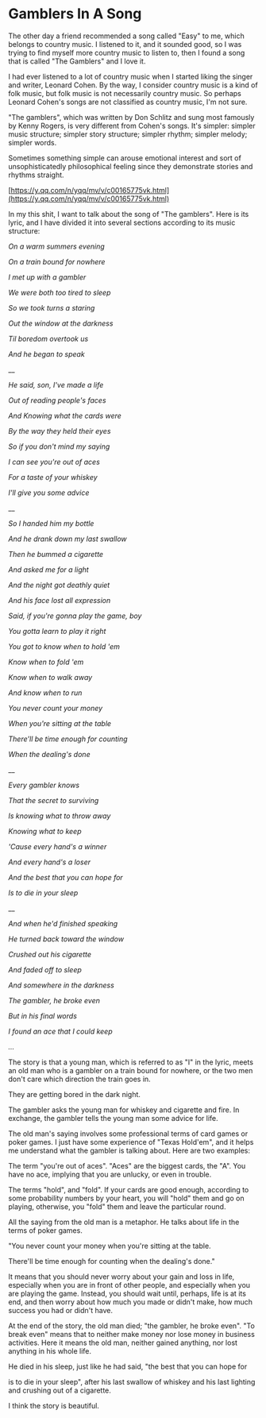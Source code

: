 # Gamblers In A Song

The other day a friend recommended a song called "Easy" to me, which belongs to country music. I listened to it, and it sounded good, so I was trying to find myself more country music to listen to, then I found a song that is called "The Gamblers" and I love it.

I had ever listened to a lot of country music when I started liking the singer and writer, Leonard Cohen. By the way, I consider country music is a kind of folk music, but folk music is not necessarily country music. So perhaps Leonard Cohen's songs are not classified as country music, I'm not sure.

"The gamblers", which was written by Don Schlitz and sung most famously by Kenny Rogers, is very different from Cohen's songs. It's simpler: simpler music structure; simpler story structure; simpler rhythm; simpler melody; simpler words.

Sometimes something simple can arouse emotional interest and sort of unsophisticatedly philosophical feeling since they demonstrate stories and rhythms straight.

[https://y.qq.com/n/yqq/mv/v/c00165775vk.html](https://y.qq.com/n/yqq/mv/v/c00165775vk.html)

In my this shit, I want to talk about the song of "The gamblers". Here is its lyric, and I have divided it into several sections according to its music structure:



_On a warm summers evening_

_On a train bound for nowhere_

_I met up with a gambler_

_We were both too tired to sleep_

_So we took turns a staring_

_Out the window at the darkness_

_Til boredom overtook us_

_And he began to speak_

\_\_

_He said, son, I've made a life_

_Out of reading people's faces_

_And Knowing what the cards were_

_By the way they held their eyes_

_So if you don't mind my saying_

_I can see you're out of aces_

_For a taste of your whiskey_

_I'll give you some advice_

\_\_

_So I handed him my bottle_

_And he drank down my last swallow_

_Then he bummed a cigarette_

_And asked me for a light_

_And the night got deathly quiet_

_And his face lost all expression_

_Said, if you're gonna play the game, boy_

_You gotta learn to play it right_

_You got to know when to hold 'em_

_Know when to fold 'em_

_Know when to walk away_

_And know when to run_

_You never count your money_

_When you're sitting at the table_

_There'll be time enough for counting_

_When the dealing's done_

\_\_

_Every gambler knows_

_That the secret to surviving_

_Is knowing what to throw away_

_Knowing what to keep_

_'Cause every hand's a winner_

_And every hand's a loser_

_And the best that you can hope for_

_Is to die in your sleep_

\_\_

_And when he'd finished speaking_

_He turned back toward the window_

_Crushed out his cigarette_

_And faded off to sleep_

_And somewhere in the darkness_

_The gambler, he broke even_

_But in his final words_

_I found an ace that I could keep_

_..._



The story is that a young man, which is referred to as "I" in the lyric, meets an old man who is a gambler on a train bound for nowhere, or the two men don't care which direction the train goes in.

They are getting bored in the dark night.

The gambler asks the young man for whiskey and cigarette and fire. In exchange, the gambler tells the young man some advice for life.

The old man's saying involves some professional terms of card games or poker games. I just have some experience of "Texas Hold'em", and it helps me understand what the gambler is talking about. Here are two examples:

The term "you're out of aces". "Aces" are the biggest cards, the "A". You have no ace, implying that you are unlucky, or even in trouble.

The terms "hold", and "fold". If your cards are good enough, according to some probability numbers by your heart, you will "hold" them and go on playing, otherwise, you "fold" them and leave the particular round.

All the saying from the old man is a metaphor. He talks about life in the terms of poker games.

"You never count your money when you're sitting at the table.

There'll be time enough for counting when the dealing's done."

It means that you should never worry about your gain and loss in life, especially when you are in front of other people, and especially when you are playing the game. Instead, you should wait until, perhaps, life is at its end, and then worry about how much you made or didn't make, how much success you had or didn't have.

At the end of the story, the old man died; "the gambler, he broke even". "To break even" means that to neither make money nor lose money in business activities. Here it means the old man, neither gained anything, nor lost anything in his whole life.

He died in his sleep, just like he had said, "the best that you can hope for

is to die in your sleep", after his last swallow of whiskey and his last lighting and crushing out of a cigarette.

I think the story is beautiful.


